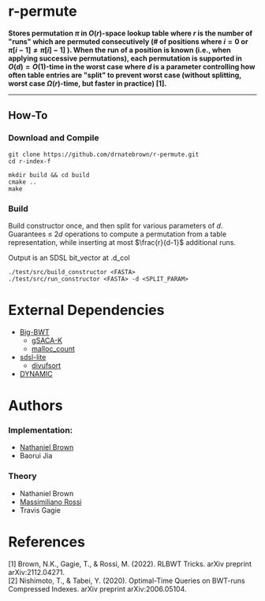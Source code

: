 # r-permute
<!--- ```console


                                           _       
 _ __      _ __   ___ _ __ _ __ ___  _   _| |_ ___ 
| '__|____| '_ \ / _ \ '__| '_ ` _ \| | | | __/ _ \
| | |_____| |_) |  __/ |  | | | | | | |_| | ||  __/
|_|       | .__/ \___|_|  |_| |_| |_|\__,_|\__\___|
          |_|                                      

  
```
-->

**Stores permutation $\pi$ in $O(r)$-space lookup table where $r$ is the number of "runs" which are permuted consecutively (# of positions where $i=0$ or $\pi[i-1] \neq \pi[i] -1]$ ). When the run of a position is known (i.e., when applying successive permutations), each permutation is supported in $O(d)=O(1)$-time in the worst case where $d$ is a parameter controlling how often table entries are "split" to prevent worst case (without splitting, worst case $\Omega(r)$-time, but faster in practice) [1].**

---

## How-To
### Download and Compile

```console
git clone https://github.com/drnatebrown/r-permute.git
cd r-index-f

mkdir build && cd build
cmake ..
make
```

### Build
Build constructor once, and then split for various parameters of $d$.
Guarantees $\leq$ $2d$ operations to compute a permutation from a table
representation, while inserting at most $\frac{r}{d-1}$ additional runs.

Output is an SDSL bit_vector at <FASTA>.d_col
```console
./test/src/build_constructor <FASTA>
./test/src/run_constructor <FASTA> -d <SPLIT_PARAM>
```

# External Dependencies

* [Big-BWT](https://github.com/alshai/Big-BWT.git)
    * [gSACA-K](https://github.com/felipelouza/gsa-is.git)
    * [malloc_count](https://github.com/bingmann/malloc_count)
* [sdsl-lite](https://github.com/simongog/sdsl-lite)
    * [divufsort](https://github.com/simongog/libdivsufsort) 
* [DYNAMIC](https://github.com/xxsds/DYNAMIC)

# Authors

### Implementation:

* [Nathaniel Brown](https://github.com/drnatebrown)
* Baorui Jia

### Theory
* Nathaniel Brown
* [Massimiliano Rossi](https://github.com/maxrossi91)
* Travis Gagie

# References

[1] Brown, N.K., Gagie, T., & Rossi, M. (2022). RLBWT Tricks. arXiv preprint arXiv:2112.04271.  
[2] Nishimoto, T., & Tabei, Y. (2020). Optimal-Time Queries on BWT-runs Compressed Indexes. arXiv preprint arXiv:2006.05104.

